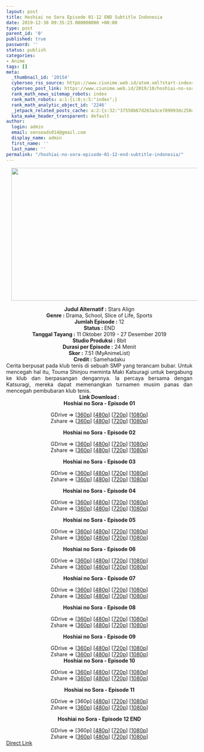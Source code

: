 ```yaml
---
layout: post
title: Hoshiai no Sora Episode 01-12 END Subtitle Indonesia
date: 2019-12-30 09:35:23.000000000 +00:00
type: post
parent_id: '0'
published: true
password: ''
status: publish
categories:
- Anime
tags: []
meta:
  _thumbnail_id: '20154'
  cyberseo_rss_source: https://www.ciunime.web.id/atom.xml?start-index=1351&max-results=150
  cyberseo_post_link: https://www.ciunime.web.id/2019/10/hoshiai-no-sora-subtitle-indonesia.html
  rank_math_news_sitemap_robots: index
  rank_math_robots: a:1:{i:0;s:5:"index";}
  rank_math_analytic_object_id: '2246'
  _jetpack_related_posts_cache: a:2:{s:32:"37550b67d263a3ce789993dc25046c5f";a:2:{s:7:"expires";i:1654378183;s:7:"payload";a:0:{}}s:32:"8f6677c9d6b0f903e98ad32ec61f8deb";a:2:{s:7:"expires";i:1654378241;s:7:"payload";a:0:{}}}
  kata_make_header_transparent: default
author:
  login: admin
  email: senseads014@gmail.com
  display_name: admin
  first_name: ''
  last_name: ''
permalink: "/hoshiai-no-sora-episode-01-12-end-subtitle-indonesia/"
---
```

<div class="separator" style="clear: both; text-align: center;"><a href="https://1.bp.blogspot.com/-fjoA82wd9p8/XZT9MfYuJ3I/AAAAAAAAdbU/5FMxf55z3l4qS78H2zTOb7b6eKGaJFy_gCLcBGAsYHQ/s1600/Hoshiai%2Bno%2BSora.jpg" imageanchor="1" style="margin-left: 1em; margin-right: 1em;"><img border="0" data-original-height="720" data-original-width="1280" height="360" src="{{ site.baseurl }}/assets/2019/12/Hoshiai%2Bno%2BSora.jpg" width="640" /></a></div>
<p>
<div style="text-align: center;"><b>Judul</b><b><b>&nbsp;Alternatif</b>&nbsp;:</b>&nbsp;Stars Align</div>
<div style="text-align: center;"><b>Genre :</b>&nbsp;Drama, School, Slice of Life, Sports</div>
<div style="text-align: center;"><b>Jumlah Episode :</b>&nbsp;12<br /><b>Status :&nbsp;</b>END<br /><b>Tanggal Tayang :</b>&nbsp;11 Oktober 2019 - 27 Desember 2019<br /><b>Studio Produksi :</b>&nbsp;8bit<br /><b>Durasi per Episode :</b>&nbsp;24 Menit</div>
<div style="text-align: center;"><b>Skor :</b>&nbsp;7.51 (MyAnimeList)<br /><b>Credit :</b>&nbsp;Samehadaku</div>
<div style="text-align: center;"></div>
<div style="text-align: justify;">Cerita berpusat pada klub tenis di sebuah SMP yang terancam bubar. Untuk mencegah hal itu, Touma Shinjou meminta Maki Katsuragi untuk bergabung ke klub dan berpasangan dengannya. Ia percaya bersama dengan Katsuragi, mereka dapat memenangkan turnamen musim panas dan mencegah pembubaran klub tenis.</div>
<div style="text-align: justify;"></div>
<div style="text-align: justify;"></div>
<div style="text-align: center;"><b>Link Download :</b></div>
<div style="text-align: center;"><b>Hoshiai no Sora&nbsp;- Episode 01</b></p>
<div style="text-align: center;">GDrive =&gt; [<a href="https://drive.google.com/uc?export=download&amp;id=1FmX2cSZtm_i5J2uEp1LRgZFiHZYQPcGX" target="_blank" rel="noopener">360p</a>] [<a href="https://drive.google.com/uc?export=download&amp;id=18hcIUHf_Q7_2e77-jVzXIc-aG5O5ah8n" target="_blank" rel="noopener">480p</a>] [<a href="https://drive.google.com/uc?export=download&amp;id=1WM2sOYPzvkQpLe_JV37hmCtwzQ8VkAHz" target="_blank" rel="noopener">720p</a>] [<a href="https://drive.google.com/uc?export=download&amp;id=1lcjHANMZlcrmWmoaGd7689JKcDHbN_Vp" target="_blank" rel="noopener">1080p</a>]<br />Zshare =&gt; [<a href="https://www58.zippyshare.com/v/QMrtLgV1/file.html" target="_blank" rel="noopener">360p</a>] [<a href="https://www58.zippyshare.com/v/pjsYm5s2/file.html" target="_blank" rel="noopener">480p</a>] [<a href="https://www27.zippyshare.com/v/41yvrknF/file.html" target="_blank" rel="noopener">720p</a>] [<a href="https://www85.zippyshare.com/v/XoS2bWtY/file.html" target="_blank" rel="noopener">1080p</a>]</p>
<p><b>Hoshiai no Sora&nbsp;- Episode 02</b></p>
<div style="text-align: center;">GDrive =&gt; [<a href="https://drive.google.com/uc?export=download&amp;id=1d1WjLf6-XITZvojIHrpWNaS2-fACG7LR" target="_blank" rel="noopener">360p</a>] [<a href="https://drive.google.com/uc?export=download&amp;id=12bgLHhWcglZllNizqFE0YKyBJ_f5ml2l" target="_blank" rel="noopener">480p</a>] [<a href="https://drive.google.com/uc?export=download&amp;id=1-q8D0Oyi_XgewFLsCbHDIJFMauEB9FR0" target="_blank" rel="noopener">720p</a>] [<a href="https://drive.google.com/uc?export=download&amp;id=1rLMdDfXU8QhiQiX2loMWNmp-wWOrvyUn" target="_blank" rel="noopener">1080p</a>]<br />Zshare =&gt; [<a href="https://www63.zippyshare.com/v/MhpoACNB/file.html" target="_blank" rel="noopener">360p</a>] [<a href="https://www63.zippyshare.com/v/yzbrfTCS/file.html" target="_blank" rel="noopener">480p</a>] [<a href="https://www85.zippyshare.com/v/FmouIWpx/file.html" target="_blank" rel="noopener">720p</a>] [<a href="https://www119.zippyshare.com/v/kzCh5ryE/file.html" target="_blank" rel="noopener">1080p</a>]</p>
<p><b>Hoshiai no Sora&nbsp;- Episode 03</b></p>
<div style="text-align: center;">GDrive =&gt; [<a href="https://drive.google.com/uc?id=1Slq42lLZh26brXQ-13kJIVQsvHNI8-il" target="_blank" rel="noopener">360p</a>] [<a href="https://drive.google.com/uc?id=16YCIurCq29zRuaUWSj8JnN6CtlRc3Wt8" target="_blank" rel="noopener">480p</a>] [<a href="https://drive.google.com/uc?id=1oXnnu-X42cgI5tA0k0l3FSunC8Gavnwn" target="_blank" rel="noopener">720p</a>] [<a href="https://drive.google.com/uc?id=1199LnpPOmnbVe67p84qvAoPdiXiKaUV-" target="_blank" rel="noopener">1080p</a>]<br />Zshare =&gt; [<a href="https://www103.zippyshare.com/v/4GTJU0wC/file.html" target="_blank" rel="noopener">360p</a>] [<a href="https://www103.zippyshare.com/v/hOWqNffD/file.html" target="_blank" rel="noopener">480p</a>] [<a href="https://www63.zippyshare.com/v/oKH88PVX/file.html" target="_blank" rel="noopener">720p</a>] [<a href="https://www57.zippyshare.com/v/fxYRWUF0/file.html" target="_blank" rel="noopener">1080p</a>]</p>
<p><b>Hoshiai no Sora&nbsp;- Episode 04</b></p>
<div style="text-align: center;">GDrive =&gt; [<a href="https://drive.google.com/uc?id=17rbJbY2z27Mr_au9fd5uTEC-uYL88_k3" target="_blank" rel="noopener">360p</a>] [<a href="https://drive.google.com/uc?id=1spImRX0wRFtrxYeN2GZhdtuBFOeboiDr" target="_blank" rel="noopener">480p</a>] [<a href="https://drive.google.com/uc?id=12v0vfcKaqZuS1uyOeaDvnvJq-iCqPaYp" target="_blank" rel="noopener">720p</a>] [<a href="https://drive.google.com/uc?id=10NboziOWW4T81uimI6tzxMWFkCV53F6d%3Cbr%3E" target="_blank" rel="noopener">1080p</a>]<br />Zshare =&gt; [<a href="https://www96.zippyshare.com/v/VTcqRr8W/file.html" target="_blank" rel="noopener">360p</a>] [<a href="https://www96.zippyshare.com/v/3UVz6wpV/file.html" target="_blank" rel="noopener">480p</a>] [<a href="https://www20.zippyshare.com/v/Ba5TlsJn/file.html" target="_blank" rel="noopener">720p</a>] [<a href="https://www108.zippyshare.com/v/Ri4TfG8Z/file.html" target="_blank" rel="noopener">1080p</a>]</p>
<p><b>Hoshiai no Sora&nbsp;- Episode 05</b></p>
<div style="text-align: center;">GDrive =&gt; [<a href="https://drive.google.com/uc?id=1F_t_mg7psotNK1so6yxH4bbgx8eL2HtG" target="_blank" rel="noopener">360p</a>] [<a href="https://drive.google.com/uc?id=1UW9DgtXVI2ai14_PXWuwBuLDMPtsa0QL" target="_blank" rel="noopener">480p</a>] [<a href="https://drive.google.com/uc?id=1LjInYV0clRRejzx2nHPT9RFlgofbqNYP" target="_blank" rel="noopener">720p</a>] [<a href="https://drive.google.com/uc?id=1sH_wWvkvZ0Vfq0v6Bqa6RDTUutaZCBSS" target="_blank" rel="noopener">1080p</a>]<br />Zshare =&gt; [<a href="https://www107.zippyshare.com/v/bhsYoogu/file.html" target="_blank" rel="noopener">360p</a>] [<a href="https://www107.zippyshare.com/v/5jnr8PDs/file.html" target="_blank" rel="noopener">480p</a>] [<a href="https://www40.zippyshare.com/v/TUSylpMO/file.html" target="_blank" rel="noopener">720p</a>] [<a href="https://www74.zippyshare.com/v/f4RXpGE4/file.html" target="_blank" rel="noopener">1080p</a>]</p>
<p><b>Hoshiai no Sora&nbsp;- Episode 06</b></p>
<div style="text-align: center;">GDrive =&gt; [<a href="https://drive.google.com/uc?id=1oqSlFTOaCMqFQhEE7HZV-Ni6CJTayAaL" target="_blank" rel="noopener">360p</a>] [<a href="https://drive.google.com/uc?id=1Ha3xfRD9JdUC5lqZSlNrnaOgH8DA8jAd" target="_blank" rel="noopener">480p</a>] [<a href="https://drive.google.com/uc?id=1gOUkW9xqpduCyUwhvxxZeYvJRtjelHOB" target="_blank" rel="noopener">720p</a>] [<a href="https://drive.google.com/uc?id=1VnwJkIrOq-vA714QVMTaCub_-xMT_Xyn" target="_blank" rel="noopener">1080p</a>]<br />Zshare =&gt; [<a href="https://www119.zippyshare.com/v/TDhOeRdi/file.html" target="_blank" rel="noopener">360p</a>] [<a href="https://www119.zippyshare.com/v/H7CSnMOP/file.html" target="_blank" rel="noopener">480p</a>] [<a href="https://www55.zippyshare.com/v/L95ufPBv/file.html" target="_blank" rel="noopener">720p</a>] [<a href="https://www62.zippyshare.com/v/vWwOfoRM/file.html" target="_blank" rel="noopener">1080p</a>]</p>
<p><b>Hoshiai no Sora&nbsp;- Episode 07</b></p>
<div style="text-align: center;">GDrive =&gt; [<a href="https://drive.google.com/uc?id=1bXhOYFdvG-NYlpbmAO9RlN4p6Hq2Do5a" target="_blank" rel="noopener">360p</a>] [<a href="https://drive.google.com/uc?id=1V0P0Mlqn_WLpJ3JMlVFHTYSy4vSED4k-" target="_blank" rel="noopener">480p</a>] [<a href="https://drive.google.com/uc?id=1Op7TiwQHfqEDoXP3hza3a7B4rEnGQe1T" target="_blank" rel="noopener">720p</a>] [<a href="https://drive.google.com/uc?id=1LuVDyn7D4mFLrLersxYkAmzWRcBMqN4x" target="_blank" rel="noopener">1080p</a>]<br />Zshare =&gt; [<a href="https://www48.zippyshare.com/v/IZglp0pf/file.html" target="_blank" rel="noopener">360p</a>] [<a href="https://www48.zippyshare.com/v/x92u4q8g/file.html" target="_blank" rel="noopener">480p</a>] [<a href="https://www36.zippyshare.com/v/DbM5QTiN/file.html" target="_blank" rel="noopener">720p</a>] [<a href="https://www51.zippyshare.com/v/XXWQB9ho/file.html" target="_blank" rel="noopener">1080p</a>]</p>
<p><b>Hoshiai no Sora&nbsp;- Episode 08</b></p>
<div style="text-align: center;">GDrive =&gt; [<a href="https://drive.google.com/uc?export=download&amp;id=14l4u61TVNnxp0DhvCLpuANU0kHUQHTiN" target="_blank" rel="noopener">360p</a>] [<a href="https://drive.google.com/uc?id=1ppI66Nwg8E4duveKr8UrxZEMsAoGbnWe" target="_blank" rel="noopener">480p</a>] [<a href="https://drive.google.com/uc?id=1_BqRnYWl0JxLkJPYURmG7jLfBxn8Ve-6" target="_blank" rel="noopener">720p</a>] [<a href="https://drive.google.com/uc?id=1hUBt1L3a6ctBSsuK6KIbeZ0vBCPOPwdr" target="_blank" rel="noopener">1080p</a>]<br />Zshare =&gt; [<a href="https://www108.zippyshare.com/v/cGdNfirb/file.html" target="_blank" rel="noopener">360p</a>] [<a href="https://www108.zippyshare.com/v/X9C3syFq/file.html" target="_blank" rel="noopener">480p</a>] [<a href="https://www11.zippyshare.com/v/KxKBNJOc/file.html" target="_blank" rel="noopener">720p</a>] [<a href="https://www55.zippyshare.com/v/2LwuJpir/file.html" target="_blank" rel="noopener">1080p</a>]</p>
<p><b>Hoshiai no Sora&nbsp;- Episode 09</b></p>
<div style="text-align: center;">GDrive =&gt; [<a href="https://drive.google.com/uc?export=download&amp;id=165dc5tD_QJYR2cWQzrvBmMr6A0NaNCla" target="_blank" rel="noopener">360p</a>] [<a href="https://drive.google.com/uc?id=1Cx8HyfpxGU5AfB5kvIBiSEw83XPhLQ0t" target="_blank" rel="noopener">480p</a>] [<a href="https://drive.google.com/uc?id=1Gu1EtkfJkf1Za-a6WRQf84zKp6Kr9alH" target="_blank" rel="noopener">720p</a>] [<a href="https://drive.google.com/uc?id=1B8Ieq_4KFHgXpSRg5RelWa-KKWVyKbf_" target="_blank" rel="noopener">1080p</a>]<br />Zshare =&gt; [<a href="https://www1.zippyshare.com/v/0EmhByN8/file.html" target="_blank" rel="noopener">360p</a>] [<a href="https://www1.zippyshare.com/v/b3e54EMK/file.html" target="_blank" rel="noopener">480p</a>] [<a href="https://www85.zippyshare.com/v/4AfZFfMu/file.html" target="_blank" rel="noopener">720p</a>] [<a href="https://www36.zippyshare.com/v/UQ7DALDP/file.html" target="_blank" rel="noopener">1080p</a>]</div>
</div>
</div>
</div>
</div>
</div>
</div>
</div>
</div>
<div style="text-align: center;">
<div style="text-align: center;">
<div style="text-align: center;">
<div style="text-align: center;">
<div style="text-align: center;">
<div style="text-align: center;">
<div style="text-align: center;">
<div style="text-align: center;">
<div style="text-align: center;"><b>Hoshiai no Sora&nbsp;- Episode 10</b></p>
<div style="text-align: center;">GDrive =&gt; [<a href="https://drive.google.com/uc?export=download&amp;id=1QXESF54AIBRfeI0uY2Rx3l2S6ZUyYV4B" target="_blank" rel="noopener">360p</a>] [<a href="https://drive.google.com/uc?id=1w6u28bhev973yDgHLyVN0-8aZiK7t02A" target="_blank" rel="noopener">480p</a>] [<a href="https://drive.google.com/uc?id=1FdFmuN_R5-cSK8BhdkTDVSR-AC6ypYnR" target="_blank" rel="noopener">720p</a>] [<a href="https://drive.google.com/uc?id=1xJWLOeyoTa2__so98Xyr2pFnxlIXd3Ih" target="_blank" rel="noopener">1080p</a>]<br />Zshare =&gt; [<a href="https://www99.zippyshare.com/v/1ENqSrbh/file.html" target="_blank" rel="noopener">360p</a>] [<a href="https://www99.zippyshare.com/v/396OKoAp/file.html" target="_blank" rel="noopener">480p</a>] [<a href="https://www49.zippyshare.com/v/qJGY3c99/file.html" target="_blank" rel="noopener">720p</a>] [<a href="https://www89.zippyshare.com/v/hXlESMpf/file.html" target="_blank" rel="noopener">1080p</a>]</p>
<p><b>Hoshiai no Sora&nbsp;- Episode 11</b></p>
<div style="text-align: center;">GDrive =&gt; [360p] [<a href="https://drive.google.com/uc?id=1HgsRXkm18cnf5kuo1P6juB9NMacvMOf9" target="_blank" rel="noopener">480p</a>] [<a href="https://drive.google.com/uc?id=1lOaer8y4QQlmm6f21a7X4B25331OiNT1" target="_blank" rel="noopener">720p</a>] [<a href="https://drive.google.com/uc?id=1HePozgslV-yr-bZdXOBe_wOtf6qrzFFn" target="_blank" rel="noopener">1080p</a>]<br />Zshare =&gt; [<a href="https://www30.zippyshare.com/v/RoAMwbtS/file.html" target="_blank" rel="noopener">360p</a>] [<a href="https://www30.zippyshare.com/v/n3c12v9E/file.html" target="_blank" rel="noopener">480p</a>] [<a href="https://www99.zippyshare.com/v/inipaTpH/file.html" target="_blank" rel="noopener">720p</a>] [<a href="https://www48.zippyshare.com/v/eoQbXxE7/file.html" target="_blank" rel="noopener">1080p</a>]</p>
<p><b>Hoshiai no Sora&nbsp;- Episode 12 END</b></p>
<div style="text-align: center;">GDrive =&gt; [360p] [<a href="https://drive.google.com/uc?id=1o6CWdoFNRmSezcbVaL8tuT2o-Wv9w8zf" target="_blank" rel="noopener">480p</a>] [<a href="https://drive.google.com/uc?id=1LKjR2PIQ2Ov7m3eC_ezRICIQDjRPGsvl" target="_blank" rel="noopener">720p</a>] [<a href="https://drive.google.com/uc?id=1F6LrIlANx7GF_10XlbUNIa0XGZt-BETw" target="_blank" rel="noopener">1080p</a>]<br />Zshare =&gt; [<a href="https://www22.zippyshare.com/v/VRkF4StU/file.html" target="_blank" rel="noopener">360p</a>] [<a href="https://www22.zippyshare.com/v/TuQMIEQ5/file.html" target="_blank" rel="noopener">480p</a>] [<a href="https://www35.zippyshare.com/v/9uniiMCf/file.html" target="_blank" rel="noopener">720p</a>] [<a href="https://www58.zippyshare.com/v/5t0tEv61/file.html" target="_blank" rel="noopener">1080p</a>]</div>
</div>
</div>
</div>
</div>
</div>
</div>
</div>
</div>
</div>
</div>
</div>
</div>
<link rel="stylesheet" href="https://cdnjs.cloudflare.com/ajax/libs/font-awesome/4.7.0/css/font-awesome.min.css" />
<div class="divbtn"> <a href="https://handymansurrender.com/fihup8buzv?key=94550f7ce39444073321dde3b8782f97" class="btn"><i class="fa fa-download"></i> Direct Link</a> </div>
